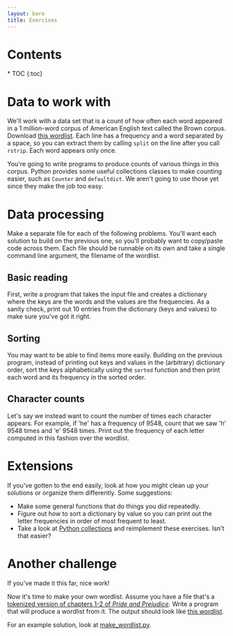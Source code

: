 ```yaml
---
layout: bare
title: Exercises
---
```


<h1>Contents</h1>
* TOC
{:toc}

# Data to work with

We'll work with a data set that is a count of how often each word
appeared in a 1 million-word corpus of American English text called
the Brown corpus. Download [this
wordlist](../examples/brown_wordlist.txt). Each line has a frequency
and a word separated by a space, so you can extract them by calling
`split` on the line after you call `rstrip`. Each word appears only
once.

You're going to write programs to produce counts of various things in
this corpus. Python provides some useful collections classes to make
counting easier, such as `Counter` and `defaultdict`. We aren't going
to use those yet since they make the job too easy.

# Data processing

Make a separate file for each of the following problems. You'll want
each solution to build on the previous one, so you'll probably want to
copy/paste code across them. Each file should be runnable on its own
and take a single command line argument, the filename of the wordlist.

## Basic reading

First, write a program that takes the input file and creates a
dictionary where the keys are the words and the values are the
frequencies. As a sanity check, print out 10 entries from the
dictionary (keys and values) to make sure you've got it right.

## Sorting

You may want to be able to find items more easily. Building on the
previous program, instead of printing out keys and values in the
(arbitrary) dictionary order, sort the keys alphabetically using the
`sorted` function and then print each word and its frequency in the
sorted order.

## Character counts

Let's say we instead want to count the number of times each character
appears. For example, if 'he' has a frequency of 9548, count that we
saw 'h' 9548 times and 'e' 9548 times. Print out the frequency of each
letter computed in this fashion over the wordlist.


# Extensions

If you've gotten to the end easily, look at how you might clean up
your solutions or organize them differently. Some suggestions:

- Make some general functions that do things you did repeatedly.
- Figure out how to sort a dictionary by value so you can print out
  the letter frequencies in order of most frequent to least.
- Take a look at [Python
collections](http://docs.python.org/2/library/collections.html) and
reimplement these exercises. Isn't that easier?

# Another challenge

If you've made it this far, nice work!

Now it's time to make your own wordlist. Assume you have a file that's
a [tokenized version of chapters 1-2 of _Pride and
Prejudice_](../examples/pp_ch1-2_tokenized.txt). Write a program that
will produce a wordlist from it. The output should look like [this
wordlist](../examples/pp_ch1-2_wordlist.txt).

For an example solution, look at
[make_wordlist.py](../examples/make_wordlist.py).
